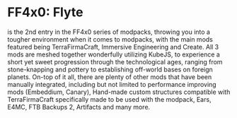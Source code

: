 # FF4x0: Flyte 
is the 2nd entry in the FF4x0 series of modpacks, throwing you into a tougher environment when it comes to modpacks, with the main mods featured being TerraFirmaCraft, Immersive Engineering and Create. All 3 mods are meshed together wonderfully utilizing KubeJS, to experience a short yet sweet progression through the technological ages, ranging from stone-knapping and pottery to establishing off-world bases on foreign planets. On-top of it all, there are plenty of other mods that have been manually integrated, including but not limited to performance improving mods (Embeddium, Canary), Hand-made custom structures compatible with TerraFirmaCraft specifically made to be used with the modpack, Ears, E4MC, FTB Backups 2, Artifacts and many more.
